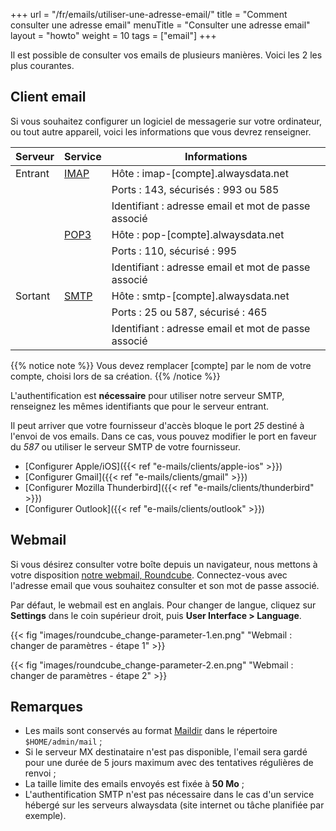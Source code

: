 +++
url = "/fr/emails/utiliser-une-adresse-email/"
title = "Comment consulter une adresse email"
menuTitle = "Consulter une adresse email"
layout = "howto"
weight = 10
tags = ["email"]
+++

Il est possible de consulter vos emails de plusieurs manières. Voici les 2 les plus courantes.

## Client email

Si vous souhaitez configurer un logiciel de messagerie sur votre ordinateur, ou tout autre appareil, voici les informations que vous devrez renseigner.

| Serveur | Service                                                                | Informations                                        |
|---------|------------------------------------------------------------------------|-----------------------------------------------------|
| Entrant | [IMAP](https://fr.wikipedia.org/wiki/Internet_Message_Access_Protocol) | Hôte : imap-[compte].alwaysdata.net                 |
|         |                                                                        | Ports : 143, sécurisés : 993 ou 585                 |
|         |                                                                        | Identifiant : adresse email et mot de passe associé |
|         | [POP3](https://fr.wikipedia.org/wiki/Post_Office_Protocol)             | Hôte : pop-[compte].alwaysdata.net                  |
|         |                                                                        | Ports : 110, sécurisé : 995                         |
|         |                                                                        | Identifiant : adresse email et mot de passe associé |
| Sortant | [SMTP](https://fr.wikipedia.org/wiki/Simple_Mail_Transfer_Protocol)    | Hôte : smtp-[compte].alwaysdata.net                 |
|         |                                                                        | Ports : 25 ou 587, sécurisé : 465                   |
|         |                                                                        | Identifiant : adresse email et mot de passe associé |

{{% notice note %}}
Vous devez remplacer [compte] par le nom de votre compte, choisi lors de sa création.
{{% /notice %}}

L'authentification est **nécessaire** pour utiliser notre serveur SMTP, renseignez les mêmes identifiants que pour le serveur entrant.

Il peut arriver que votre fournisseur d'accès bloque le port _25_ destiné à l'envoi de vos emails. Dans ce cas, vous pouvez modifier le port en faveur du _587_ ou utiliser le serveur SMTP de votre fournisseur.

* [Configurer Apple/iOS]({{< ref "e-mails/clients/apple-ios" >}})
* [Configurer Gmail]({{< ref "e-mails/clients/gmail" >}})
* [Configurer Mozilla Thunderbird]({{< ref "e-mails/clients/thunderbird" >}})
* [Configurer Outlook]({{< ref "e-mails/clients/outlook" >}})

## Webmail

Si vous désirez consulter votre boîte depuis un navigateur, nous mettons à votre disposition [notre webmail, Roundcube](https://webmail.alwaysdata.com). Connectez-vous avec l'adresse email que vous souhaitez consulter et son mot de passe associé.

Par défaut, le webmail est en anglais. Pour changer de langue, cliquez sur **Settings** dans le coin supérieur droit, puis **User Interface > Language**.

{{< fig "images/roundcube_change-parameter-1.en.png" "Webmail : changer de paramètres - étape 1" >}}

{{< fig "images/roundcube_change-parameter-2.en.png" "Webmail : changer de paramètres - étape 2" >}}

## Remarques

- Les mails sont conservés au format [Maildir](https://fr.wikipedia.org/wiki/Maildir) dans le répertoire `$HOME/admin/mail` ;
- Si le serveur MX destinataire n'est pas disponible, l'email sera gardé pour une durée de 5 jours maximum avec des tentatives régulières de renvoi ;
- La taille limite des emails envoyés est fixée à **50 Mo** ;
- L'authentification SMTP n'est pas nécessaire dans le cas d'un service hébergé sur les serveurs alwaysdata (site internet ou tâche planifiée par exemple).
